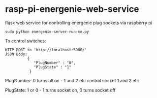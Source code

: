 rasp-pi-energenie-web-service
=============================

flask web service for controlling energenie plug sockets via raspberry pi

    sudo python energenie-server-run-me.py

To control switches:

    HTTP POST to 'http://localhost:5000/'
    JSON Body:
              {
                 "PlugNumber" : "0",
                 "PlugState" : "1"
               }
 
 
 PlugNumber: 0 turns all on - 1 and 2 etc control socket 1 and 2 etc

 PlugState: 1 or 0 - 1 turns socket on, 0 turns socket off
